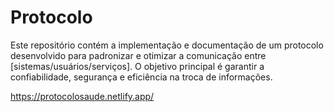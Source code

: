 # Protocolo
Este repositório contém a implementação e documentação de um protocolo desenvolvido para padronizar e otimizar a comunicação entre [sistemas/usuários/serviços]. O objetivo principal é garantir a confiabilidade, segurança e eficiência na troca de informações.

https://protocolosaude.netlify.app/